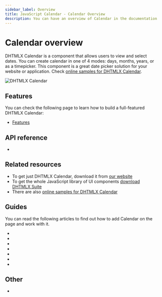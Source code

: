 ```yaml
---
sidebar_label: Overview
title: JavaScript Calendar - Calendar Overview
description: You can have an overview of Calendar in the documentation of the DHTMLX JavaScript UI library. Browse developer guides and API reference, try out code examples and live demos, and download a free 30-day evaluation version of DHTMLX Suite.
---
```


# Calendar overview

DHTMLX Calendar is a component that allows users to view and select dates. You can create calendar in one of 4 modes: days, months, years, or as a timepicker. This component is a great date picker solution for your website or application. Check [online samples for DHTMLX Calendar](https://snippet.dhtmlx.com/jkbfb202?tag=calendar).  

![DHTMLX Calendar](../assets/calendar/calendar_front.png)

## Features

You can check the following page to learn how to build a full-featured DHTMLX Calendar:

- [Features](calendar/features.md)

## API reference

- [](api/api_overview.md)

## Related resources

- To get just DHTMLX Calendar, download it from [our website](https://dhtmlx.com/docs/products/dhtmlxCalendar/download.shtml)
- To get the whole JavaScript library of UI components [download DHTMLX Suite](https://dhtmlx.com/docs/products/dhtmlxSuite/download.shtml)
- There are also [online samples for DHTMLX Calendar](https://snippet.dhtmlx.com/jkbfb202?tag=calendar)  
  
## Guides

You can read the following articles to find out how to add Calendar on the page and work with it.

- [](how_to_start.md)
- [](configuring.md)
- [](localizing_calendar.md)  
- [](operating_calendar.md)
- [](datepicker.md)
- [](customization.md)
- [](handling_events.md)  

## Other

- [](../migration.md)
